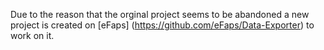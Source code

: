 Due to the reason that the orginal project seems to be abandoned a new project is created on 
[eFaps] (https://github.com/eFaps/Data-Exporter) to work on it.
